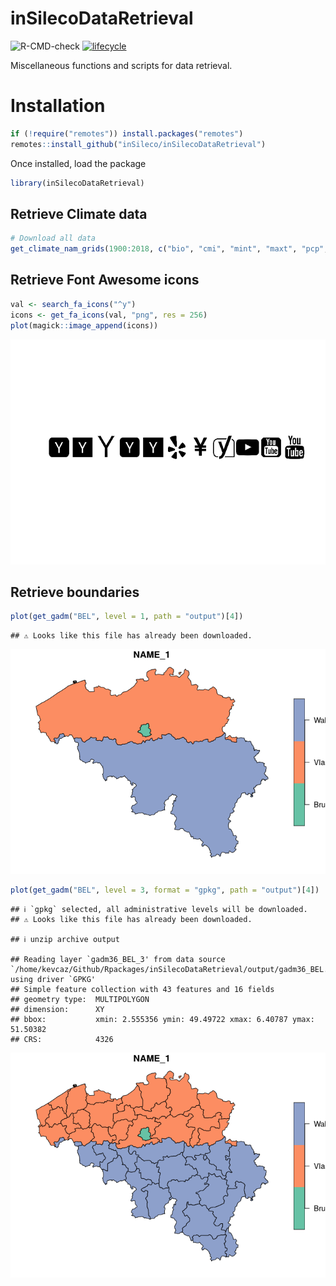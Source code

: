 # inSilecoDataRetrieval

![R-CMD-check](https://github.com/inSileco/inSilecoDataRetrieval/workflows/R-CMD-check/badge.svg)
[![lifecycle](https://img.shields.io/badge/lifecycle-experimental-orange.svg)](https://www.tidyverse.org/lifecycle/#experimental)

Miscellaneous functions and scripts for data retrieval.

# Installation

``` r
if (!require("remotes")) install.packages("remotes")
remotes::install_github("inSileco/inSilecoDataRetrieval")
```

Once installed, load the package

``` r
library(inSilecoDataRetrieval)
```

## Retrieve Climate data

``` r
# Download all data
get_climate_nam_grids(1900:2018, c("bio", "cmi", "mint", "maxt", "pcp", "sg"))
```

## Retrieve Font Awesome icons

``` r
val <- search_fa_icons("^y")
icons <- get_fa_icons(val, "png", res = 256)
plot(magick::image_append(icons))
```

![](README_files/figure-gfm/fa-1.png)<!-- -->

## Retrieve boundaries

``` r
plot(get_gadm("BEL", level = 1, path = "output")[4])
```

    ## ⚠ Looks like this file has already been downloaded.

![](README_files/figure-gfm/gadm-1.png)<!-- -->

``` r
plot(get_gadm("BEL", level = 3, format = "gpkg", path = "output")[4])
```

    ## ℹ `gpkg` selected, all administrative levels will be downloaded.
    ## ⚠ Looks like this file has already been downloaded.

    ## ℹ unzip archive output

    ## Reading layer `gadm36_BEL_3' from data source `/home/kevcaz/Github/Rpackages/inSilecoDataRetrieval/output/gadm36_BEL.gpkg' using driver `GPKG'
    ## Simple feature collection with 43 features and 16 fields
    ## geometry type:  MULTIPOLYGON
    ## dimension:      XY
    ## bbox:           xmin: 2.555356 ymin: 49.49722 xmax: 6.40787 ymax: 51.50382
    ## CRS:            4326

![](README_files/figure-gfm/gadm-2.png)<!-- -->

